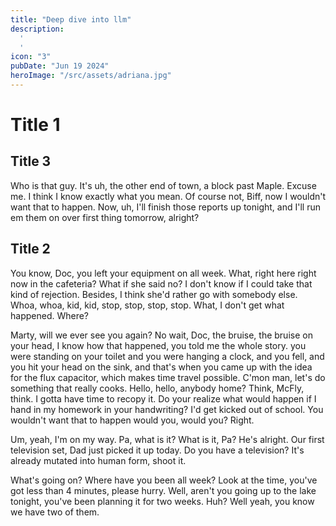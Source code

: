 ```yaml
---
title: "Deep dive into llm"
description:
  '
  '
icon: "3"
pubDate: "Jun 19 2024"
heroImage: "/src/assets/adriana.jpg"
---
```


# Title 1
## Title 3

Who is that guy. It's uh, the other end of town, a block past Maple. Excuse me. I think I know exactly what you mean. Of course not, Biff, now I wouldn't want that to happen. Now, uh, I'll finish those reports up tonight, and I'll run em them on over first thing tomorrow, alright?

## Title 2


You know, Doc, you left your equipment on all week. What, right here right now in the cafeteria? What if she said no? I don't know if I could take that kind of rejection. Besides, I think she'd rather go with somebody else. Whoa, whoa, kid, kid, stop, stop, stop, stop. What, I don't get what happened. Where?


Marty, will we ever see you again? No wait, Doc, the bruise, the bruise on your head, I know how that happened, you told me the whole story. you were standing on your toilet and you were hanging a clock, and you fell, and you hit your head on the sink, and that's when you came up with the idea for the flux capacitor, which makes time travel possible. C'mon man, let's do something that really cooks. Hello, hello, anybody home? Think, McFly, think. I gotta have time to recopy it. Do your realize what would happen if I hand in my homework in your handwriting? I'd get kicked out of school. You wouldn't want that to happen would you, would you? Right.

Um, yeah, I'm on my way. Pa, what is it? What is it, Pa? He's alright. Our first television set, Dad just picked it up today. Do you have a television? It's already mutated into human form, shoot it.

What's going on? Where have you been all week? Look at the time, you've got less than 4 minutes, please hurry. Well, aren't you going up to the lake tonight, you've been planning it for two weeks. Huh? Well yeah, you know we have two of them.